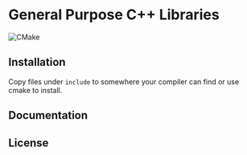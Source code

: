 # General Purpose C++ Libraries

![CMake](https://github.com/Chingyat/gpcl/workflows/CMake/badge.svg)

## Installation

Copy files under `include` to somewhere your compiler can find or
use cmake to install.

## Documentation

## License

